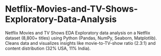 # Netflix-Movies-and-TV-Shows-Exploratory-Data-Analysis
Netflix Movies and TV Shows EDA Exploratory data analysis on a Netflix dataset (8,800+ titles) using Python (Pandas, NumPy, Seaborn, Matplotlib). Cleans data and visualizes insights like movie-to-TV-show ratio (2.3:1) and content distribution (32% USA, 11% India).
